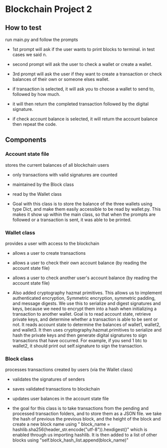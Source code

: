 # Blockchain Project 2

## How to test

run main.py and follow the prompts

* 1st prompt will ask if the user wants to print blocks to terminal. in test cases we said n.
* second prompt will ask the user to check a wallet or create a wallet.
* 3rd prompt will ask the user if they want to create a transaction or check balances of their own or someone elses wallet.
* if transaction is selected, it will ask you to choose a wallet to send to, followed by how much.
* it will then return the completed transaction followed by the digital signature.

* if check account balance is selected, it will return the account balance then repeat the code.

## Components

### Account state file

stores the current balances of all blockchain users

* only transactions with valid signatures are counted
* maintained by the Block class
* read by the Wallet class

* Goal with this class is to store the balance of the three wallets using type Dict, and make them easily accessible to be read by wallet.py. This makes it show up within the main class, so that when the prompts are followed or a transaction is sent, it was able to be printed.

### Wallet class

provides a user with access to the blockchain

* allows a user to create transactions
* allows a user to check their own account balance (by reading the account state file)
* allows a user to check another user's account balance (by reading the account state file)

* Also added cryptography hazmat primitives. This allows us to implement authenticated encryption, Symmetric encryption, symmetric padding, and message digests. We use this to serialize and digest signatures and keys, because we need to encrypt them into a hash when initializing a transaction to another wallet. Goal is to read account state, retrieve private keys, and determine whether a transaction is able to be sent or not. It reads account state to determine the balances of wallet1, wallet2, and wallet3. It then uses cryptography.hazmat.primitives to serialize and hash the private keys and then generate digital signatures to sign transactions that have occurred. For example, if you send 1 btc to wallet2, it should print out self.signature to sign the transaction.

### Block class

processes transactions created by users (via the Wallet class)

* validates the signatures of senders
* saves validated transactions to blockchain
* updates user balances in the account state file

* the goal for this class is to take transactions from the pending and processed transaction folders, and to store them as a JSON file. we take the hash of previous the previous block, and the height of the block and create a new block name using " block_name = hashlib.sha256(header_str.encode("utf-8")).hexdigest()" which is enabled through us importing hashlib. It is then added to a list of other blocks using "self.block_hash_list.append(block_name)"